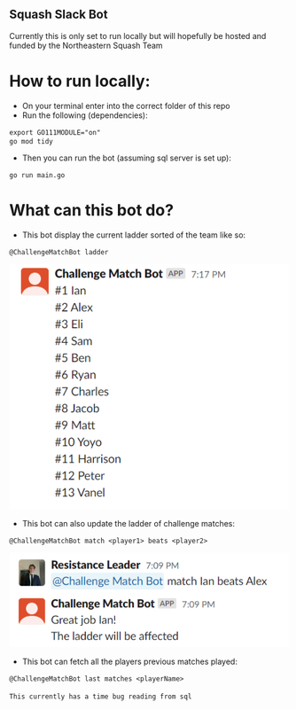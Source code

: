## Squash Slack Bot

Currently this is only set to run locally but will hopefully be hosted and funded by the Northeastern Squash Team

# How to run locally:

- On your terminal enter into the correct folder of this repo
- Run the following (dependencies):

```
export GO111MODULE="on"
go mod tidy
```

- Then you can run the bot (assuming sql server is set up):

```
go run main.go
```

# What can this bot do?

- This bot display the current ladder sorted of the team like so:

```
@ChallengeMatchBot ladder
```

![ladder image](./screenshots/ladder.png)

- This bot can also update the ladder of challenge matches:

```
@ChallengeMatchBot match <player1> beats <player2>
```

![match image](./screenshots/match%20input.png)

- This bot can fetch all the players previous matches played:

```
@ChallengeMatchBot last matches <playerName>

This currently has a time bug reading from sql
```
